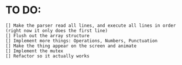 # TO DO:


    [] Make the parser read all lines, and execute all lines in order (right now it only does the first line)
    [] Flush out the array structure
    [] Implement more things: Operations, Numbers, Punctuation
    [] Make the thing appear on the screen and animate
    [] Implement the mutex 
    [] Refactor so it actually works